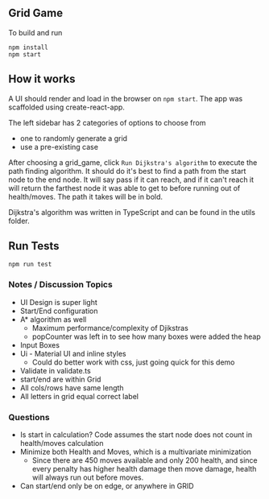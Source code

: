 ## Grid Game

To build and run
```
npm install
npm start
```

## How it works
A UI should render and load in the browser on `npm start`. The app was scaffolded using create-react-app.


The left sidebar has 2 categories of options to choose from
- one to randomly generate a grid
- use a pre-existing case 


After choosing a grid_game, click `Run Dijkstra's algorithm` to execute the path finding algorithm. It should do it's best to find a path from the start node to the end node. It will say pass if it can reach, and if it can't reach it will
return the farthest node it was able to get to before running out of health/moves. The path it takes will be in bold.


Dijkstra's algorithm was written in TypeScript and can be found in the utils folder. 


## Run Tests
```
npm run test
```

### Notes / Discussion Topics
- UI Design is super light
- Start/End configuration
- A* algorithm as well
  - Maximum performance/complexity of Djikstras
  - popCounter was left in to see how many boxes were added the heap
- Input Boxes 
- Ui - Material UI and inline styles
  - Could do better work with css, just going quick for this demo
-  Validate in validate.ts
  - start/end are within Grid
  - All cols/rows have same length
  - All letters in grid equal correct label


### Questions
- Is start in calculation? Code assumes the start node does not count in health/moves calculation
- Minimize both Health and Moves, which is a multivariate minimization
  - Since there are 450 moves available and only 200 health, and since every penalty 
has higher health damage then move damage, health will always run out before moves.
- Can start/end only be on edge, or anywhere in GRID
